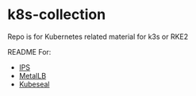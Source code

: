 # k8s-collection
Repo is for Kubernetes related material for k3s or RKE2

README For:
- [IPS](/IPVS/enable-ipvs.md)
- [MetalLB](/Metal-LB/install-metalLB.md)
- [Kubeseal](/kubeseal/kubeseal.md)